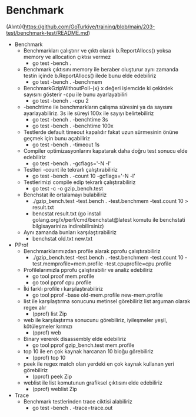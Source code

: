# Benchmark

(Alıntı)(https://github.com/GoTurkiye/training/blob/main/203-test/benchmark-test/README.md)
* Benchmark
    * Benchmarkları çalıştırır ve çıktı olarak b.ReportAllocs() yoksa memory ve allocation çıktısı vermez
        * go test -bench .
    * Benchmark çıktısını memory ile beraber oluşturur aynı zamanda testin içinde b.ReportAllocs() ilede bunu elde edebiliriz
        * go test -bench . -benchmem
    * BenchmarkGzipWithoutPoll-{x} x değeri işlemcide ki çekirdek sayısını gösterir -cpu ile bunu ayarlayabiliri
        * go test -bench . -cpu 2
    * -benchtime ile benchmarkların çalışma süresini ya da sayısını ayarlayabiliriz. 3s ile süreyi 100x ile sayıyı belirtebiliriz
        * go test -bench . -benchtime 3s
        * go test -bench . -benchtime 100x
    * Testlerde default timeout kapalıdır fakat uzun sürmesinin önüne geçmek için bunu açabiliriz
        * go test -bench . -timeout 1s
    * Compiler optimizasyonlarını kapatarak daha doğru test sonucu elde edebiliriz
        * go test -bench . -gcflags='-N -l'
    * Testleri -count ile tekrarlı çalıştırabiliriz
        * go test -bench . -count 10  -gcflags='-N -l'
    * Testlerimizi compile edip tekrarlı çalıştırabiliriz
        * go test -c -o gzip_bench.test
    * Benchstat ile ortalamayı bulabiliriz
        * ./gzip_bench.test -test.bench . -test.benchmem -test.count 10 > result.txt
        * bencstat result.txt (go install golang.org/x/perf/cmd/benchstat@latest komutu ile benchstati bilgisayariniza indirebilirsiniz)
    * Aynı zamanda bunları karşılaştırabiliriz
        * benchstat old.txt new.txt
* PProf 
    * Benchmarklarımızdan profile alarak pprofu çalıştırabiliriz
        * ./gzip_bench.test -test.bench . -test.benchmem -test.count 10 -test.memprofile=mem.profile -test.cpuprofile=cpu.profile
    * Profilelarımızla pprofu çalıştırabilir ve analiz edebiliriz
        * go tool proof mem.profile
        * go tool pprof cpu.profile
    * İki farklı profile ı karşılaştırabiliriz
        *  go tool pprof -base old-mem.profile new-mem.profile  
    * list ile karşılaştırma sonucunu metinsel görebiliriz list arguman olarak regex alır
        * (pprof) list Zip
    * web ile karşılaştırma sonucunu görebiliriz, iyileşmeler yeşil, kötüleşmeler kırmızı
        * (pprof) web
    * Binary vererek disassembly elde edebiliriz
        * go tool pprof gzip_bench.test mem.profile
    * top 10 ile en çok kaynak harcanan 10 bloğu görebiliriz
        * (pprof) top 10
    * peek ile regex match olan yerdeki en çok kaynak kullanan yeri görebiliriz
        * (pprof) peek Zip
    * weblist ile list komutunun grafiksel çıktısını elde edebiliriz
        * (pprof) weblist Zip
* Trace
    * Benchmark testlerinden trace ciktisi alabiliriz
        * go test -bench . -trace=trace.out
